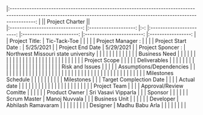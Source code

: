 |:----------------------------------------------------------------------------------------------------------------------------------------------------------------------: |
||                                                                    Project   Charter       	                    	  	                         	                     ||	                        	                  	                                 	 	
|:------------------------------:	|:-------------------:	|:-:	|:-----------------------:	|:-----------------------:	|:------------------------:	|:-----------------:	|
|         Project Title:         	|     Tic-Tack-Toe    	|   	|                         	|                         	|                          	| Project Manager : 	|                          	|   	|
|      Project Start Date :      	|      5/25/2021      	|   	|     Project End Date    	|        5/29/2021        	|                          	| Project Sponcer : 	| Northwest Missouri state university 	|   	|
|                                	|                     	|   	|                         	|                         	|                          	|                   	|                                     	|   	|
|                 Business Need  	|                     	|   	|                         	|                         	|                          	|                   	|                                     	|   	|
|                                	|                     	|   	|                         	|                         	|                          	|                   	|                                     	|   	|
|                                	|                     	|   	|                         	|                         	|                          	|                   	|                                     	|   	|
|          Project Scope         	|                     	|   	|                         	|                         	|       Deliverables       	|                   	|                                     	|   	|
|                                	|                     	|   	|                         	|                         	|                          	|                   	|                                     	|   	|
|                                	|                     	|   	|                         	|                         	|                          	|                   	|                                     	|   	|
|         Risk and Issues        	|                     	|   	|                         	|                         	| Assumptions/Dependencies 	|                   	|                                     	|   	|
|                                	|                     	|   	|                         	|                         	|                          	|                   	|                                     	|   	|
|                                	|                     	|   	|                         	|                         	|                          	|                   	|                                     	|   	|
|                                	|                     	|   	|                         	|                         	|                          	|                   	|                                     	|   	|
|                                	|                     	|   	|                         	|                         	|                          	|                   	|                                     	|   	|
|       Milestones Schedule      	|                     	|   	|                         	|                         	|                          	|                   	|                                     	|   	|
|           Milestones           	|                     	|   	| Target Complection Date 	|                         	|                          	|                   	|             Actual date             	|   	|
|                                	|                     	|   	|                         	|                         	|                          	|                   	|                                     	|   	|
|                                	|                     	|   	|                         	|                         	|                          	|                   	|                                     	|   	|
|          Project Team          	|                     	|   	|                         	| Approval/Review Comitte 	|                          	|                   	|                                     	|   	|
| Product Owner                  	| Sri Vasavi Vipparla 	|   	|                         	|         Sponsor         	|                          	|                   	|                                     	|   	|
| Scrum Master                   	|    Manoj Nuvvala    	|   	|                         	|      Business Unit      	|                          	|                   	|                                     	|   	|
| Developer                      	|  Abhilash Ramavaram 	|   	|                         	|                         	|                          	|                   	|                                     	|   	|
| Designer                       	|   Madhu Babu Arla   	|   	|                         	|                         	|                          	|                   	|                                     	|   	|
